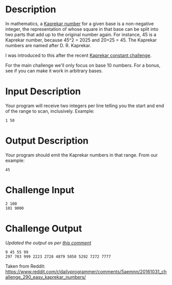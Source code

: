 # Description

In mathematics, a [Kaprekar number](https://en.wikipedia.org/wiki/Kaprekar_number) for a given base is a non-negative integer, the representation of whose square in that base can be split into two parts that add up to the original number again. For instance, 45 is a Kaprekar number, because 45^2 = 2025 and 20+25 = 45. The Kaprekar numbers are named after D. R. Kaprekar. 

I was introduced to this after the recent [Kaprekar constant challenge](https://www.reddit.com/r/dailyprogrammer/comments/56tbds/20161010_challenge_287_easy_kaprekars_routine/). 

For the main challenge we'll only focus on base 10 numbers. For a bonus, see if you can make it work in arbitrary bases.

# Input Description

Your program will receive two integers per line telling you the start and end of the range to scan, inclusively. Example:

	1 50

# Output Description

Your program should emit the Kaprekar numbers in that range. From our example:

	45

# Challenge Input

	2 100
	101 9000

# Challenge Output

*Updated the output as per [this comment](https://www.reddit.com/r/dailyprogrammer/comments/5aemnn/20161031_challenge_290_easy_kaprekar_numbers/d9fx1hf/)*

	9 45 55 99
	297 703 999 2223 2728 4879 5050 5292 7272 7777

Taken from Reddit: https://www.reddit.com/r/dailyprogrammer/comments/5aemnn/20161031_challenge_290_easy_kaprekar_numbers/